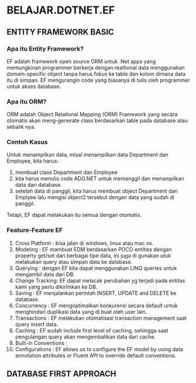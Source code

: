 # BELAJAR.DOTNET.EF
 
## ENTITY FRAMEWORK BASIC 

### Apa itu Entity Framework?
EF adalah framework open source ORM untuk .Net apps yang memungkinan programmer berkerja dengan realtional data menggunakan domain-specific object tanpa harus fokus ke table dan kolom dimana data itu di simpan.
EF mengurangin code yang biasanya di tulis oleh programmer untuk akses database.

### Apa itu ORM?
ORM adalah Object Relational Mapping (ORM) Framework yang secara otomatis akan meng-generate class berdasarkan table pada database atau sebalik nya.

### Contoh Kasus
Untuk menampilkan data, misal menampilkan data Department dan Employee, kita harus:
1. membuat class Department dan Employee
2. kita harus menulis code ADO.NET untuk memanggil dan menampilkan data dari database.
3. setelah data di panggil, kita harus membuat object Department dan Emplyee lalu mengisi object2 tersebut dengan data yang sudah di panggil.

Tetapi, EF dapat melakukan itu semua dengan otomatis.

### Feature-Feature EF
1. Cross Platform : bisa jalan di windows, linux atau mac os.
2. Modeling : EF mambuat EDM berdasarkan POCO entities dengan property get/set dari berbagai tipe data, ini juga di gunakan utuk melakukan query atau simpan data ke database.
3. Querying : dengan EF kita dapat menggunakan LINQ queries untuk mengambil data dari DB. 
4. Change Tracking: EF dapat melacak perubahan yg terjadi pada entitas kami yang perlu dikirimkan ke DB.
5. Saving : EF menjalankan perintah INSERT, UPDATE and DELETE ke database.
6. Concurrency : EF mengoptimalkan konkurensi secara default untuk menghindari duplikasi data yang di buat oleh user lain.
7. Transactions : EF melakukan otomatisasi transaction management saat query insert data.
8. Caching : EF sudah include first level of caching, sehingga saat pengulangan query akan mengembalikan data dari cache.
9. Built-in Conventions : 
10. Configurations : EF allows us to configure the EF model by using data annotation attributes or Fluent API to override default conventions.

## DATABASE FIRST APPROACH
